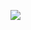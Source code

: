 ![](https://visitor-badge.laobi.icu/badge?page_id=Roni-Ravin.Roni-Ravin)
     
          
          
          
 
